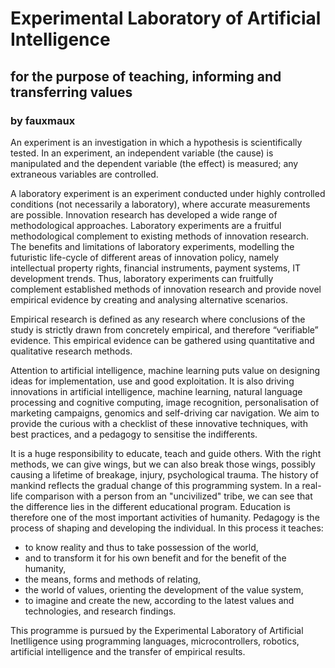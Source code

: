 # Experimental Laboratory of Artificial Intelligence
[//]: # (## www.elai.hu)
## for the purpose of teaching, informing and transferring values
### by fauxmaux

[//]: # (This may be the most platform independent comment)
[comment]: <> (This is a comment too, it will not be included)

<!--
You can use the [editor on GitHub](https://github.com/fauxmaux/fauxmaux.github.io/edit/main/README.md) to maintain and preview the content for your website in Markdown files.

Whenever you commit to this repository, GitHub Pages will run [Jekyll](https://jekyllrb.com/) to rebuild the pages in your site, from the content in your Markdown files.

### Markdown

Markdown is a lightweight and easy-to-use syntax for styling your writing. It includes conventions for

```markdown
Syntax highlighted code block

# Header 1
## Header 2
### Header 3

- Bulleted
- List

1. Numbered
2. List

**Bold** and _Italic_ and `Code` text

[Link](url) and ![Image](src)
```

For more details see [GitHub Flavored Markdown](https://guides.github.com/features/mastering-markdown/).

### Jekyll Themes

Your Pages site will use the layout and styles from the Jekyll theme you have selected in your [repository settings](https://github.com/fauxmaux/fauxmaux.github.io/settings/pages). The name of this theme is saved in the Jekyll `_config.yml` configuration file.

### Support or Contact

Having trouble with Pages? Check out our [documentation](https://docs.github.com/categories/github-pages-basics/) or [contact support](https://support.github.com/contact) and we’ll help you sort it out.
-->

An experiment is an investigation in which a hypothesis is scientifically tested. In an experiment, an independent variable (the cause) is manipulated and the dependent variable (the effect) is measured; any extraneous variables are controlled.

A laboratory experiment is an experiment conducted under highly controlled conditions (not necessarily a laboratory), where accurate measurements are possible.
Innovation research has developed a wide range of methodological approaches. Laboratory experiments are a fruitful methodological complement to existing methods of innovation research. The benefits and limitations of laboratory experiments, modelling the futuristic life-cycle of different areas of innovation policy, namely intellectual property rights, financial instruments, payment systems, IT development trends. Thus, laboratory experiments can fruitfully complement established methods of innovation research and provide novel empirical evidence by creating and analysing alternative scenarios.

Empirical research is defined as any research where conclusions of the study is strictly drawn from concretely empirical, and therefore “verifiable” evidence. This empirical evidence can be gathered using quantitative and qualitative research methods.

Attention to artificial intelligence, machine learning puts value on designing ideas for implementation, use and good exploitation. It is also driving innovations in artificial intelligence, machine learning, natural language processing and cognitive computing, image recognition, personalisation of marketing campaigns, genomics and self-driving car navigation. We aim to provide the curious with a checklist of these innovative techniques, with best practices, and a pedagogy to sensitise the indifferents.

It is a huge responsibility to educate, teach and guide others. With the right methods, we can give wings, but we can also break those wings, possibly causing a lifetime of breakage, injury, psychological trauma. The history of mankind reflects the gradual change of this programming system. In a real-life comparison with a person from an "uncivilized" tribe, we can see that the difference lies in the different educational program. Education is therefore one of the most important activities of humanity.
Pedagogy is the process of shaping and developing the individual. In this process it teaches:
- to know reality and thus to take possession of the world,
- and to transform it for his own benefit and for the benefit of the humanity,
- the means, forms and methods of relating,
- the world of values, orienting the development of the value system,
- to imagine and create the new, according to the latest values and technologies, and research findings.

This programme is pursued by the Experimental Laboratory of Artificial Inetlligence using programming languages, microcontrollers, robotics, artificial intelligence and the transfer of empirical results.
